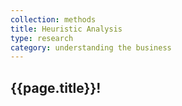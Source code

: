 ```yaml
---
collection: methods
title: Heuristic Analysis
type: research
category: understanding the business
---
```


## {{page.title}}!